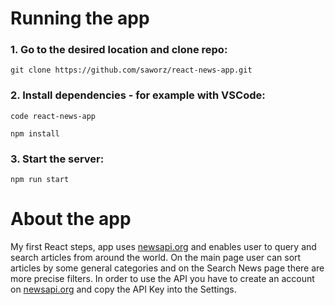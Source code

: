 # Running the app

### 1. Go to the desired location and clone repo:

`git clone https://github.com/saworz/react-news-app.git`

### 2. Install dependencies - for example with VSCode:

`code react-news-app`

`npm install`

### 3. Start the server:

 `npm run start`

# About the app

My first React steps, app uses [newsapi.org](https://newsapi.org) and enables user to query and search articles from around the world. On the main page user can sort articles by some general categories and on the Search News page there are more precise filters. In order to use the API you have to create an account on [newsapi.org](https://newsapi.org) and copy the API Key into the Settings.